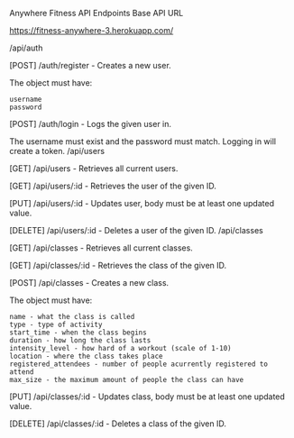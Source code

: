 Anywhere Fitness API Endpoints
Base API URL

https://fitness-anywhere-3.herokuapp.com/

/api/auth

[POST] /auth/register - Creates a new user.

The object must have:

    username
    password

[POST] /auth/login - Logs the given user in.

The username must exist and the password must match. Logging in will create a token.
/api/users

[GET] /api/users - Retrieves all current users.

[GET] /api/users/:id - Retrieves the user of the given ID.

[PUT] /api/users/:id - Updates user, body must be at least one updated value.

[DELETE] /api/users/:id - Deletes a user of the given ID.
/api/classes

[GET] /api/classes - Retrieves all current classes.

[GET] /api/classes/:id - Retrieves the class of the given ID.

[POST] /api/classes - Creates a new class.

The object must have:

    name - what the class is called
    type - type of activity
    start_time - when the class begins
    duration - how long the class lasts
    intensity_level - how hard of a workout (scale of 1-10)
    location - where the class takes place
    registered_attendees - number of people acurrently registered to attend
    max_size - the maximum amount of people the class can have

[PUT] /api/classes/:id - Updates class, body must be at least one updated value.

[DELETE] /api/classes/:id - Deletes a class of the given ID.
